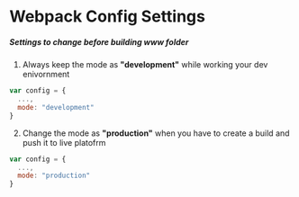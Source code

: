 # Webpack Config Settings

##### Settings to change before building www folder


1. Always keep the mode as **"development"** while working your dev enivornment

```javascript
var config = {
  ...,
  mode: "development"
}
```

2. Change the mode as **"production"** when you have to create a build and push it to live platofrm

```javascript
var config = {
  ...,
  mode: "production"
}
```
